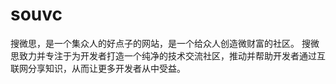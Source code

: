 # souvc
搜微思，是一个集众人的好点子的网站，是一个给众人创造微财富的社区。
搜微思致力并专注于为开发者打造一个纯净的技术交流社区，推动并帮助开发者通过互联网分享知识，从而让更多开发者从中受益。
